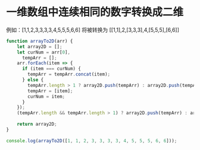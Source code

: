 # 一维数组中连续相同的数字转换成二维

例如：[1,1,2,3,3,3,3,4,5,5,5,6,6] 将被转换为 [[1,1],2,[3,3,3],4,[5,5,5],[6,6]]

```js
function arrayTo2D(arr) {
    let array2D = [];
    let curNum = arr[0],
      tempArr = [];
    arr.forEach(item => {
      if (item === curNum) {
        tempArr = tempArr.concat(item);
      } else {
        tempArr.length > 1 ? array2D.push(tempArr) : array2D.push(tempArr[0]);
        tempArr = [item];
        curNum = item;
      }
    });
    (tempArr.length && tempArr.length > 1) ? array2D.push(tempArr) : array2D.push(tempArr[0]);
  
    return array2D;
}
  
console.log(arrayTo2D([1, 1, 2, 3, 3, 3, 3, 4, 5, 5, 5, 6, 6]));
```

